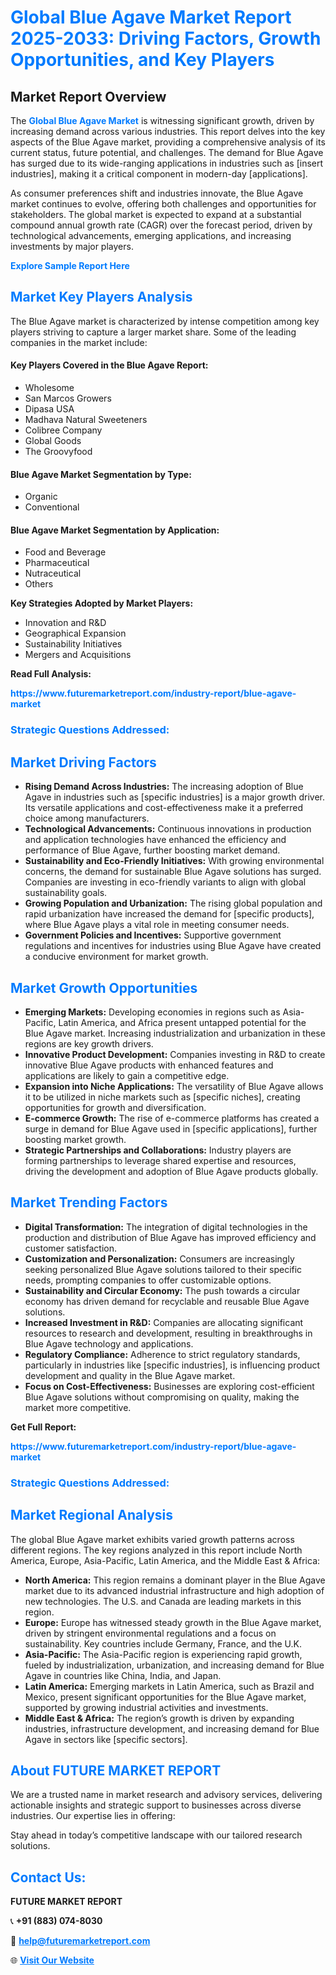<h1 style="color: #007BFF;">Global Blue Agave Market Report 2025-2033: Driving Factors, Growth Opportunities, and Key Players</h1>

<section id="overview">
<h2>Market Report Overview</h2>
<p>The <a href="https://www.futuremarketreport.com/industry-report/blue-agave-market" style="color: #007BFF; text-decoration: none;"><strong>Global Blue Agave Market</strong></a> is witnessing significant growth, driven by increasing demand across various industries. This report delves into the key aspects of the Blue Agave market, providing a comprehensive analysis of its current status, future potential, and challenges. The demand for Blue Agave has surged due to its wide-ranging applications in industries such as [insert industries], making it a critical component in modern-day [applications].</p>
<p>As consumer preferences shift and industries innovate, the Blue Agave market continues to evolve, offering both challenges and opportunities for stakeholders. The global market is expected to expand at a substantial compound annual growth rate (CAGR) over the forecast period, driven by technological advancements, emerging applications, and increasing investments by major players.</p>
</section>

<section id="overview">
<p><a href="https://www.futuremarketreport.com/request-sample/reportId=91632" style="color: #007BFF; text-decoration: none;"><strong>Explore Sample Report Here</strong></a></p>
</section>

<section id="key-players">
<h2 style="color: #007BFF;">Market Key Players Analysis</h2>
<p>The Blue Agave market is characterized by intense competition among key players striving to capture a larger market share. Some of the leading companies in the market include:</p>
<h4>Key Players Covered in the Blue Agave Report:</h4>
<ul><li>Wholesome</li><li>San Marcos Growers</li><li>Dipasa USA</li><li>Madhava Natural Sweeteners</li><li>Colibree Company</li><li>Global Goods</li><li>The Groovyfood</li></ul>
<h4>Blue Agave Market Segmentation by Type:</h4>
<ul><li>Organic</li><li>Conventional</li></ul>

<h4>Blue Agave Market Segmentation by Application:</h4>
<ul><li>Food and Beverage</li><li>Pharmaceutical</li><li>Nutraceutical</li><li>Others</li></ul>
<p><strong>Key Strategies Adopted by Market Players:</strong></p>
<ul>
<li>Innovation and R&D</li>
<li>Geographical Expansion</li>
<li>Sustainability Initiatives</li>
<li>Mergers and Acquisitions</li>
</ul>
</section>

<section>
<p><strong>Read Full Analysis: </strong></p><a href="https://www.futuremarketreport.com/industry-report/blue-agave-market" style="color: #007BFF; text-decoration: none;"><strong>https://www.futuremarketreport.com/industry-report/blue-agave-market</strong></a>
<h3 style="color: #007BFF;">Strategic Questions Addressed:</h3>
</section>

<section id="driving-factors">
<h2 style="color: #007BFF;">Market Driving Factors</h2>
<ul>
<li><strong>Rising Demand Across Industries:</strong> The increasing adoption of Blue Agave in industries such as [specific industries] is a major growth driver. Its versatile applications and cost-effectiveness make it a preferred choice among manufacturers.</li>
<li><strong>Technological Advancements:</strong> Continuous innovations in production and application technologies have enhanced the efficiency and performance of Blue Agave, further boosting market demand.</li>
<li><strong>Sustainability and Eco-Friendly Initiatives:</strong> With growing environmental concerns, the demand for sustainable Blue Agave solutions has surged. Companies are investing in eco-friendly variants to align with global sustainability goals.</li>
<li><strong>Growing Population and Urbanization:</strong> The rising global population and rapid urbanization have increased the demand for [specific products], where Blue Agave plays a vital role in meeting consumer needs.</li>
<li><strong>Government Policies and Incentives:</strong> Supportive government regulations and incentives for industries using Blue Agave have created a conducive environment for market growth.</li>
</ul>
</section>

<section id="growth-opportunities">
<h2 style="color: #007BFF;">Market Growth Opportunities</h2>
<ul>
<li><strong>Emerging Markets:</strong> Developing economies in regions such as Asia-Pacific, Latin America, and Africa present untapped potential for the Blue Agave market. Increasing industrialization and urbanization in these regions are key growth drivers.</li>
<li><strong>Innovative Product Development:</strong> Companies investing in R&D to create innovative Blue Agave products with enhanced features and applications are likely to gain a competitive edge.</li>
<li><strong>Expansion into Niche Applications:</strong> The versatility of Blue Agave allows it to be utilized in niche markets such as [specific niches], creating opportunities for growth and diversification.</li>
<li><strong>E-commerce Growth:</strong> The rise of e-commerce platforms has created a surge in demand for Blue Agave used in [specific applications], further boosting market growth.</li>
<li><strong>Strategic Partnerships and Collaborations:</strong> Industry players are forming partnerships to leverage shared expertise and resources, driving the development and adoption of Blue Agave products globally.</li>
</ul>
</section>

<section id="trending-factors">
<h2 style="color: #007BFF;">Market Trending Factors</h2>
<ul>
<li><strong>Digital Transformation:</strong> The integration of digital technologies in the production and distribution of Blue Agave has improved efficiency and customer satisfaction.</li>
<li><strong>Customization and Personalization:</strong> Consumers are increasingly seeking personalized Blue Agave solutions tailored to their specific needs, prompting companies to offer customizable options.</li>
<li><strong>Sustainability and Circular Economy:</strong> The push towards a circular economy has driven demand for recyclable and reusable Blue Agave solutions.</li>
<li><strong>Increased Investment in R&D:</strong> Companies are allocating significant resources to research and development, resulting in breakthroughs in Blue Agave technology and applications.</li>
<li><strong>Regulatory Compliance:</strong> Adherence to strict regulatory standards, particularly in industries like [specific industries], is influencing product development and quality in the Blue Agave market.</li>
<li><strong>Focus on Cost-Effectiveness:</strong> Businesses are exploring cost-efficient Blue Agave solutions without compromising on quality, making the market more competitive.</li>
</ul>
</section>

<section>
<p><strong>Get Full Report: </strong></p><a href="https://www.futuremarketreport.com/industry-report/blue-agave-market" style="color: #007BFF; text-decoration: none;"><strong>https://www.futuremarketreport.com/industry-report/blue-agave-market</strong></a>
<h3 style="color: #007BFF;">Strategic Questions Addressed:</h3>
</section>


<section id="regional-analysis">
<h2 style="color: #007BFF;">Market Regional Analysis</h2>
<p>The global Blue Agave market exhibits varied growth patterns across different regions. The key regions analyzed in this report include North America, Europe, Asia-Pacific, Latin America, and the Middle East & Africa:</p>
<ul>
<li><strong>North America:</strong> This region remains a dominant player in the Blue Agave market due to its advanced industrial infrastructure and high adoption of new technologies. The U.S. and Canada are leading markets in this region.</li>
<li><strong>Europe:</strong> Europe has witnessed steady growth in the Blue Agave market, driven by stringent environmental regulations and a focus on sustainability. Key countries include Germany, France, and the U.K.</li>
<li><strong>Asia-Pacific:</strong> The Asia-Pacific region is experiencing rapid growth, fueled by industrialization, urbanization, and increasing demand for Blue Agave in countries like China, India, and Japan.</li>
<li><strong>Latin America:</strong> Emerging markets in Latin America, such as Brazil and Mexico, present significant opportunities for the Blue Agave market, supported by growing industrial activities and investments.</li>
<li><strong>Middle East & Africa:</strong> The region’s growth is driven by expanding industries, infrastructure development, and increasing demand for Blue Agave in sectors like [specific sectors].</li>
</ul>
</section>

<footer>
<h2 style="color: #007BFF;">About FUTURE MARKET REPORT</h2>
<p>We are a trusted name in market research and advisory services, delivering actionable insights and strategic support to businesses across diverse industries. Our expertise lies in offering:</p>

<p>Stay ahead in today’s competitive landscape with our tailored research solutions.</p>

<h2 style="color: #007BFF;">Contact Us:</h2>
<p><strong>FUTURE MARKET REPORT</strong></p>
<p>📞 <strong>+91 (883) 074-8030</strong></p>
<p>📧 <strong><a href="mailto:help@futuremarketreport.com" style="color: #007BFF;">help@futuremarketreport.com</a></strong></p>
<p>🌐 <strong><a href="https://www.futuremarketreport.com/" style="color: #007BFF;">Visit Our Website</a></strong></p>
</footer>